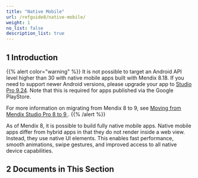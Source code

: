 ```yaml
---
title: "Native Mobile"
url: /refguide8/native-mobile/
weight: 1
no_list: false
description_list: true 
---
```


## 1 Introduction

{{% alert color="warning" %}}
It is not possible to target an Android API level higher than 30 with native mobile apps built with Mendix 8.18. If you need to support newer Android versions, please upgrade your app to [Studio Pro 9.24](/releasenotes/studio-pro/9.24/). Note that this is required for apps published via the Google PlayStore.

For more information on migrating from Mendix 8 to 9, see [Moving from Mendix Studio Pro 8 to 9
](/refguide9/moving-from-8-to-9/).
{{% /alert %}}

As of Mendix 8, it is possible to build fully native mobile apps. Native mobile apps differ from hybrid apps in that they do not render inside a web view. Instead, they use native UI elements. This enables fast performance, smooth animations, swipe gestures, and improved access to all native device capabilities.

## 2 Documents in This Section
